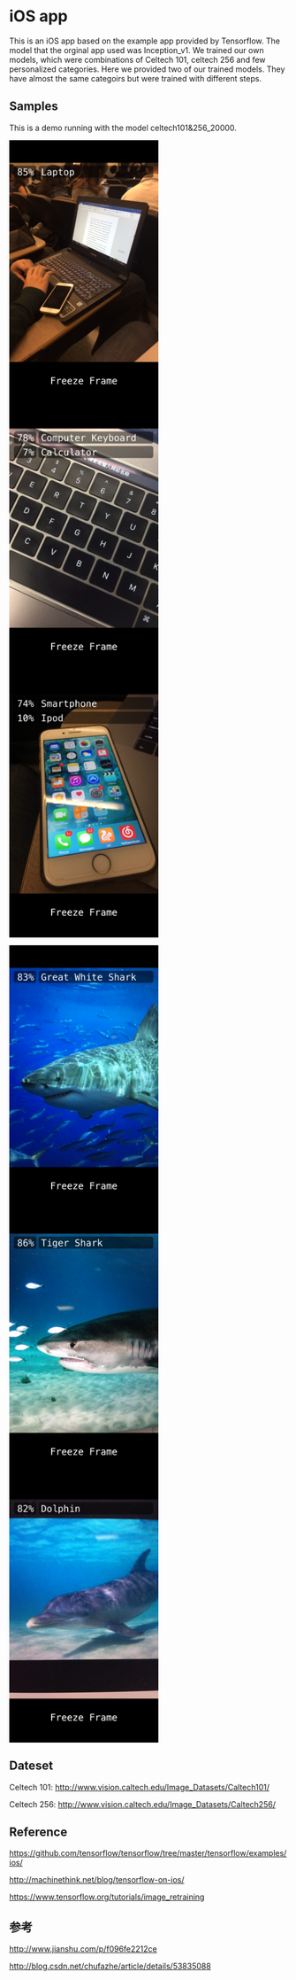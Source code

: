 # iOS app
This is an iOS app based on the example app provided by Tensorflow. The model that the orginal app used was Inception_v1. 
We trained our own models, which were combinations of Celtech 101, celtech 256 and few personalized categories. 
Here we provided two of our trained models. They have almost the same categoirs but were trained with different steps. 

## Samples
This is a demo running with the model celtech101&256_20000.

<img src="https://github.com/EricZhengAZ/Lable-Track1EC601/blob/master/use_our_model_in_iOS/iOS_app/samples/IMG_1378.PNG" width = "270" height = "480" alt="Laptop" align=center /> <img src="https://github.com/EricZhengAZ/Lable-Track1EC601/blob/master/use_our_model_in_iOS/iOS_app/samples/IMG_1377.PNG" width = "270" height = "480" alt="Keyboard" align=center />  <img src="https://github.com/EricZhengAZ/Lable-Track1EC601/blob/master/use_our_model_in_iOS/iOS_app/samples/IMG_1379.PNG" width = "270" height = "480" alt="Keyboard" align=center />

<img src="https://github.com/EricZhengAZ/Lable-Track1EC601/blob/master/use_our_model_in_iOS/iOS_app/samples/IMG_1380.PNG" width = "270" height = "480" alt="Keyboard" align=center /> <img src="https://github.com/EricZhengAZ/Lable-Track1EC601/blob/master/use_our_model_in_iOS/iOS_app/samples/IMG_1381.PNG" width = "270" height = "480" alt="Keyboard" align=center /> <img src="https://github.com/EricZhengAZ/Lable-Track1EC601/blob/master/use_our_model_in_iOS/iOS_app/samples/IMG_1382.PNG" width = "270" height = "480" alt="Keyboard" align=center />

## Dateset
Celtech 101: http://www.vision.caltech.edu/Image_Datasets/Caltech101/

Celtech 256: http://www.vision.caltech.edu/Image_Datasets/Caltech256/

## Reference 
https://github.com/tensorflow/tensorflow/tree/master/tensorflow/examples/ios/

http://machinethink.net/blog/tensorflow-on-ios/

https://www.tensorflow.org/tutorials/image_retraining

## 参考      
http://www.jianshu.com/p/f096fe2212ce

http://blog.csdn.net/chufazhe/article/details/53835088
